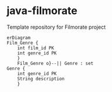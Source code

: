 # java-filmorate
Template repository for Filmorate project

```mermaid
erDiagram
Film_Genre {
    int film_id PK
    int genre_id PK
    }
    Film_Genre o}--|| Genre : set
Genre {
    int genre_id PK
    String description
    }



```